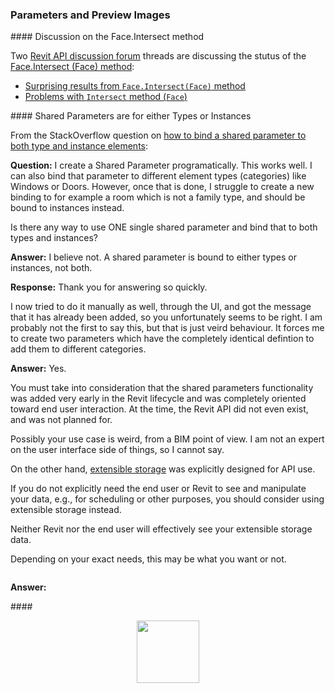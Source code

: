 <head>
<meta http-equiv="Content-Type" content="text/html; charset=utf-8">
<link rel="stylesheet" type="text/css" href="bc.css">
<script src="https://cdn.rawgit.com/google/code-prettify/master/loader/run_prettify.js" type="text/javascript"></script>
</head>

<!---


twitter:

Parameters and preview images in the #RevitAPI @AutodeskForge @AutodeskRevit #bim #DynamoBim #ForgeDevCon 

&ndash; 
...


linkedin:


#bim #DynamoBim #ForgeDevCon #Revit #API #IFC #SDK #AI #VisualStudio #Autodesk #AEC #adsk

the [Revit API discussion forum](http://forums.autodesk.com/t5/revit-api-forum/bd-p/160) thread

<p style="font-size: 80%; font-style:italic"></p>

-->

### Parameters and Preview Images


####<a name="2"></a> Discussion on the Face.Intersect method

Two [Revit API discussion forum](http://forums.autodesk.com/t5/revit-api-forum/bd-p/160) threads are discussing the stutus of
the [Face.Intersect  (Face) method](https://www.revitapidocs.com/2020/91f650a2-bb95-650b-7c00-d431fa613753.htm):

- [Surprising results from `Face.Intersect(Face)` method](https://forums.autodesk.com/t5/revit-api-forum/surprising-results-from-face-intersect-face-method/m-p/8992586)
- [Problems with `Intersect` method (`Face`)](https://forums.autodesk.com/t5/revit-api-forum/problems-with-intersect-method-face/m-p/8992566)

####<a name="2"></a> Shared Parameters are for either Types or Instances

From the StackOverflow question
on [how to bind a shared parameter to both type and instance elements](https://stackoverflow.com/questions/57653886/how-to-bind-a-shared-parameter-to-elements-of-both-type-and-instance):

**Question:** I create a Shared Parameter programatically. This works well. I can also bind that parameter to different element types (categories) like Windows or Doors. However, once that is done, I struggle to create a new binding to for example a room which is not a family type, and should be bound to instances instead.

Is there any way to use ONE single shared parameter and bind that to both types and instances?

**Answer:** I believe not. A shared parameter is bound to either types or instances, not both.

**Response:** Thank you for answering so quickly.

I now tried to do it manually as well, through the UI, and got the message that it has already been added, so you unfortunately seems to be right. I am probably not the first to say this, but that is just veird behaviour. It forces me to create two parameters which have the completely identical defintion to add them to different categories.

**Answer:** Yes.

You must take into consideration that the shared parameters functionality was added very early in the Revit lifecycle and was completely oriented toward end user interaction. At the time, the Revit API did not even exist, and was not planned for.

Possibly your use case is weird, from a BIM point of view. I am not an expert on the user interface side of things, so I cannot say.

On the other hand, [extensible storage](http://thebuildingcoder.typepad.com/blog/about-the-author.html#5.23) was explicitly designed for API use.

If you do not explicitly need the end user or Revit to see and manipulate your data, e.g., for scheduling or other purposes, you should consider using extensible storage instead.

Neither Revit nor the end user will effectively see your extensible storage data.

Depending on your exact needs, this may be what you want or not.




<pre class="code">
</pre>

**Answer:** 

####<a name="3"></a> 

<center>
<img src="img/.png" alt="" width="100">
</center>
